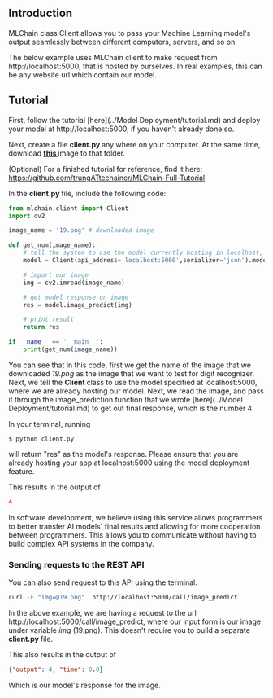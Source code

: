 ## Introduction

MLChain class Client allows you to pass your Machine Learning model's output seamlessly between different 
computers, servers, and so on.

The below example uses MLChain client to make request from http://localhost:5000, that is hosted by ourselves. 
In real examples, this can be any website url which contain our model.

## Tutorial

First, follow the tutorial [here](../Model Deployment/tutorial.md) and deploy your model at http://localhost:5000, if you haven't already done so.

Next, create a file <b> client.py </b> any where on your computer. At the same time,
download <a href="https://drive.google.com/u/6/uc?id=15wqHzVhFzbusivB7eHB0jWHlA1CIE-DF&export=download" target="_blank"> <b> this </b> </a> image to that folder.

(Optional) For a finished tutorial for reference, find it here: https://github.com/trungATtechainer/MLChain-Full-Tutorial

In the <b> client.py </b> file, include the following code:

```python
from mlchain.client import Client
import cv2

image_name = '19.png' # downloaded image

def get_num(image_name):
    # tell the system to use the model currently hosting in localhost, port 5000
    model = Client(api_address='localhost:5000',serializer='json').model(check_status=False)

    # import our image
    img = cv2.imread(image_name)

    # get model response on image
    res = model.image_predict(img)

    # print result
    return res

if __name__ == '__main__':
    print(get_num(image_name))
```
You can see that in this code, first we get the name of the image that we downloaded <i> 19.png </i> as the image
that we want to test for digit recognizer. Next, we tell the <b> Client </b> class to use the model specified at localhost:5000, where
we are already hosting our model.
Next, we read the image, and pass it through the image_prediction function that we wrote [here](../Model Deployment/tutorial.md) to get out final
response, which is the number 4.

In your terminal, running 

    $ python client.py

will return "res" as the model's response. Please ensure that you are already hosting your 
app at localhost:5000 using the model deployment feature.

This results in the output of 

```json
4
```


In software development, we believe using this service allows programmers to better transfer AI models' final results and allowing 
for more cooperation between programmers. This allows you to communicate without having to build complex API systems in the company.

### Sending requests to the REST API
You can also send request to this API using the terminal.

```bash
curl -F "img=@19.png"  http://localhost:5000/call/image_predict
```

In the above example, we are having a request to the url http://localhost:5000/call/image_predict, 
where our input form is our image under variable <i> img </i> (19.png). This doesn't require you to build
a separate <b> client.py </b> file.

This also results in the output of 

```json
{"output": 4, "time": 0.0}
```

Which is our model's response for the image.